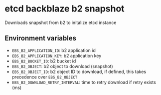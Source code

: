 # etcd backblaze b2 snapshot

Downloads snapshot from b2 to initalize etcd instance

## Environment variables

- `EBS_B2_APPLICATION_ID`: b2 application id
- `EBS_B2_APPLICATION_KEY`: b2 application key
- `EBS_B2_BUCKET_ID`: b2 bucket id
- `EBS_B2_OBJECT`: b2 object to download (snapshot)
- `EBS_B2_OBJECT_ID`: b2 object ID to download, if defined, this takes precedence over `EBS_B2_OBJECT`
- `EBS_B2_DOWNLOAD_RETRY_INTERVAL`: time to retry download if retry exists (ms)

